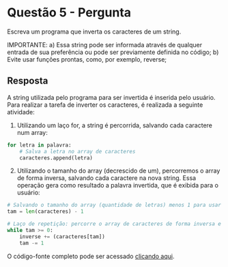# Questão 5 - Pergunta

Escreva um programa que inverta os caracteres de um string.

IMPORTANTE:
a) Essa string pode ser informada através de qualquer entrada de sua preferência ou pode ser previamente definida no código;
b) Evite usar funções prontas, como, por exemplo, reverse;

## Resposta

A string utilizada pelo programa para ser invertida é inserida pelo usuário. Para realizar a tarefa de inverter os caracteres, é realizada a seguinte atividade:

1. Utilizando um laço for, a string é percorrida, salvando cada caractere num array:

```Python
for letra in palavra:
    # Salva a letra no array de caracteres
    caracteres.append(letra)
```

2. Utilizando o tamanho do array (decrescido de um), percorremos o array de forma inversa, salvando cada caractere na nova string. Essa operação gera como resultado a palavra invertida, que é exibida para o usuário:

```Python
# Salvando o tamanho do array (quantidade de letras) menos 1 para usar como base para o próximo laço de repetição.
tam = len(caracteres) - 1

# Laço de repetição: percorre o array de caracteres de forma inversa e salva cada caractere na String inverse.
while tam >= 0:
    inverse += (caracteres[tam])
    tam -= 1
```

O código-fonte completo pode ser acessado [clicando aqui](./assignment5.py).